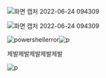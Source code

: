 ![화면 캡처 2022-06-24 094309](https://user-images.githubusercontent.com/105684568/175440341-d781c6e2-df42-47ff-8115-61fdd200845e.png)

![화면 캡처 2022-06-24 094309](https://user-images.githubusercontent.com/105684568/175440341-d781c6e2-df42-47ff-8115-61fdd200845e.png)


![powershellerror]({{site.url}}\images\2022-06-24-third\powershellerror.png)![p]({{site.url}}\images\2022-06-24-third\p.png)



제발제발제발제발제발

![p]({{site.url}}\images\2022-06-24-third\p-1675319191565-1.png)

